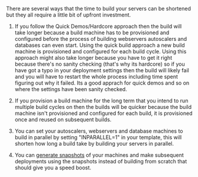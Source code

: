 
There are several ways that the time to build your servers can be shortened but they all require a little bit of upfront investment. 

1. If you follow the Quick Demos/Hardcore approach then the build will take longer because a build machine has to be provisioned and configured before the process of building webservers autoscalers and databases can even start. Using the quick build approach a new build machine is provisioned and configured for each build cycle. Using this approach might also take longer because you have to get it right because there's no sanity checking (that's why its hardcore) so if you have got a typo in your deployment settings then the build will likely fail and you will have to restart the whole process including time spent figuring out why it failed. Its a good apprach for quick demos and so on where the settings have been sanity checked.

2. If you provision a build machine for the long term that you intend to run multiple build cycles on then the builds will be quicker because the build machine isn't provisioned and configured for each build, it is provisioned once and reused on subsequent builds.

3. You can set your autoscalers, webservers and database machines to build in parallel by setting "INPARALLEL=1" in your template, this will shorten how long a build take by building your servers in parallel. 

4. You can [generate snapshots](https://www.wintersys-projects.uk/Agile%20Deployment%20Toolkit/Deployment/BuildFromSnapshots/) of your machines and make subsequent deployments using the snapshots instead of building from scratch that should give you a speed boost. 
